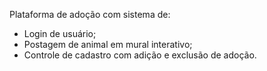 Plataforma de adoção com sistema de:
- Login de usuário;
- Postagem de animal em mural interativo;
- Controle de cadastro com adição e exclusão de adoção.
